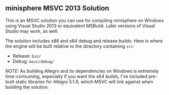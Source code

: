 minisphere MSVC 2013 Solution
-----------------------------

This is an MSVC solution you can use for compiling minisphere on Windows
using Visual Studio 2013 or equivalent MSBuild. Later versions of
Visual Studio may work, as well.

The solution includes x86 and x64 debug and release builds. Here is
where the engine will be built relative to the directory containing
`src`:

* Release: `bin/`
* Debug:   `msvc/debug/`


*NOTE:* As building Allegro and its dependencies on Windows is extremely
time-consuming, especially if you want the x64 builds, I've included
pre-built static libraries for Allegro 5.1.9, which MSVC will link
against when building the solution.
